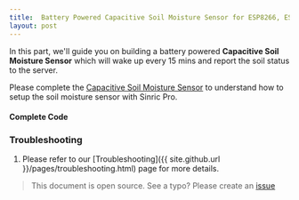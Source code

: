 ```yaml
---
title:  Battery Powered Capacitive Soil Moisture Sensor for ESP8266, ESP32, Raspberry Pi Pico W
layout: post
---
```

 
In this part, we'll guide you on building a battery powered **Capacitive Soil Moisture Sensor** which will wake up every 15 mins and report the soil status to the server.

Please complete the [Capacitive Soil Moisture Sensor](https://help.sinric.pro/pages/tutorials/custom-device-types/capacitive-soil-moisture-sensor/HW-390.html) to understand how to setup the soil moisture sensor with Sinric Pro.


#### Complete Code
<script src="https://gist.github.com/kakopappa/b9c2869a449420824fa66522db1bb6f6.js"></script> 

### Troubleshooting
1. Please refer to our [Troubleshooting]({{ site.github.url }}/pages/troubleshooting.html) page for more details.
 
> This document is open source. See a typo? Please create an [issue](https://github.com/sinricpro/help-docs)